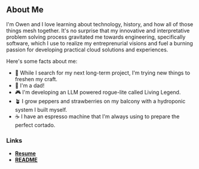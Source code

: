 ## About Me
I'm Owen and I love learning about technology, history, and how all of those things mesh together. It's no surprise that my innovative and interpretative problem solving process gravitated me towards engineering, specifically software, which I use to realize my entreprenurial visions
and fuel a burning passion for developing practical cloud solutions and experiences.

Here's some facts about me:
- 🔭 While I search for my next long-term project, I'm trying new things to freshen my craft.
- 👶 I'm a dad!
- 🎮 I'm developing an LLM powered rogue-lite called Living Legend.
- 🪴 I grow peppers and strawberries on my balcony with a hydroponic system I built myself.
- ☕ I have an espresso machine that I'm always using to prepare the perfect cortado.

### Links
- **[Resume](./static/Owen%20Adrian%20-%20Resume.pdf)**
- **[README](./docs/README.md)**
